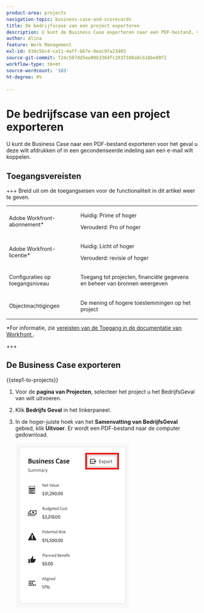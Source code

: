 ```yaml
---
product-area: projects
navigation-topic: business-case-and-scorecards
title: De bedrijfscase van een project exporteren
description: U kunt de Business Case exporteren naar een PDF-bestand, voor het geval u deze wilt afdrukken of in een gecondenseerde indeling aan een e-mail wilt koppelen.
author: Alina
feature: Work Management
exl-id: 834c56c4-ca11-4aff-b67e-0eac9fa23403
source-git-commit: 724c507dd5ee09b3364fc2037380a8cb18be08f2
workflow-type: tm+mt
source-wordcount: '183'
ht-degree: 0%

---
```


# De bedrijfscase van een project exporteren

U kunt de Business Case naar een PDF-bestand exporteren voor het geval u deze wilt afdrukken of in een gecondenseerde indeling aan een e-mail wilt koppelen.

## Toegangsvereisten

+++ Breid uit om de toegangseisen voor de functionaliteit in dit artikel weer te geven.

<table style="table-layout:auto"> 
 <col> 
 <col> 
 <tbody> 
  <tr> 
   <td role="rowheader"><p>Adobe Workfront-abonnement*</p></td> 
   <td> <p>Huidig: Prime of hoger </p> <p>Verouderd: Pro of hoger </p> </td> 
  </tr> 
  <tr> 
   <td role="rowheader"><p>Adobe Workfront-licentie*</p></td> 
   <td> 
   <p>Huidig: Licht of hoger</p>
   <p>Verouderd: revisie of hoger</p> </td> 
  </tr> 
  <tr> 
   <td role="rowheader">Configuraties op toegangsniveau</td> 
   <td> <p>Toegang tot projecten, financiële gegevens en beheer van bronnen weergeven</p> </td> 
  </tr> 
  <tr> 
   <td role="rowheader">Objectmachtigingen</td> 
   <td> <p>De mening of hogere toestemmingen op het project</p> </td> 
  </tr> 
 </tbody> 
</table>

*For informatie, zie [&#x200B; vereisten van de Toegang in de documentatie van Workfront &#x200B;](/help/quicksilver/administration-and-setup/add-users/access-levels-and-object-permissions/access-level-requirements-in-documentation.md).

+++

## De Business Case exporteren

{{step1-to-projects}}

1. Voor de **pagina van Projecten**, selecteer het project u het BedrijfsGeval van wilt uitvoeren.
1. Klik **Bedrijfs Geval** in het linkerpaneel.
1. In de hoger-juiste hoek van het **Samenvatting van BedrijfsGeval** gebied, klik **Uitvoer**. Er wordt een PDF-bestand naar de computer gedownload.

   ![&#x200B; Samenvatting Bedrijfs van het Geval &#x200B;](assets/bc-summary.png)


